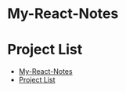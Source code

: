 # My-React-Notes
# Project List
- [My-React-Notes](#my-react-notes)
- [Project List](#project-list)
